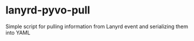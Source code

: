 # lanyrd-pyvo-pull
Simple script for pulling information from Lanyrd event and serializing them into YAML
